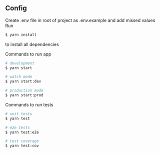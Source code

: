 ## Config

Create .env file in root of project as .env.example and add missed values
Run 
```bash
$ yarn install 
``` 
to install all dependencies

Commands to run app 
```bash
# development
$ yarn start

# watch mode
$ yarn start:dev

# production mode
$ yarn start:prod
```
Commands to run tests

```bash
# unit tests
$ yarn test

# e2e tests
$ yarn test:e2e

# test coverage
$ yarn test:cov
```